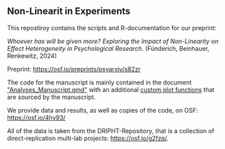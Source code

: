 ## Non-Linearit in Experiments

This repostiroy contains the scripts and R-documentation for our preprint: 

*Whoever has will be given more? Exploring the Impact of Non-Linearity on Effect Heterogeneity in Psychological Research.* (Fünderich, Beinhauer, Renkewitz, 2024)

Preprint: https://osf.io/preprints/psyarxiv/s82zr

The code for the manuscript is mainly contained in the document ["Analyses_Manuscript.qmd"](https://github.com/JensFuenderich/NonLinearity_in_Experiments/blob/main/Analyses_Manuscript.qmd) with an additional [custom plot functions](https://github.com/JensFuenderich/NonLinearity_in_Experiments/blob/main/Custom_Functions/) that are sourced by the manuscript. 

We provide data and results, as well as copies of the code, on OSF:
https://osf.io/4hv93/ 

All of the data is taken from the DRIPHT-Repository, that is a collection of direct-replication multi-lab projects: https://osf.io/g2fzq/. 

